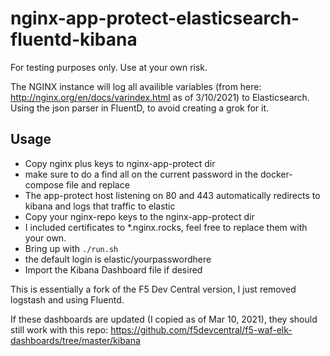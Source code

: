 # nginx-app-protect-elasticsearch-fluentd-kibana

For testing purposes only. Use at your own risk.

The NGINX instance will log all availible variables (from here: <http://nginx.org/en/docs/varindex.html> as of 3/10/2021) to Elasticsearch. Using the json parser in FluentD, to avoid creating a grok for it.

## Usage

* Copy nginx plus keys to nginx-app-protect dir
* make sure to do a find all on the current password in the docker-compose file and replace
* The app-protect host listening on 80 and 443 automatically redirects to kibana and logs that traffic to elastic
* Copy your nginx-repo keys to the nginx-app-protect dir
* I included certificates to *.nginx.rocks, feel free to replace them with your own.
* Bring up with `./run.sh`
* the default login is elastic/yourpasswordhere
* Import the Kibana Dashboard file if desired


This is essentially a fork of the F5 Dev Central version, I just removed logstash and using Fluentd.

If these dashboards are updated (I copied as of Mar 10, 2021), they should still work with this repo:
<https://github.com/f5devcentral/f5-waf-elk-dashboards/tree/master/kibana>

